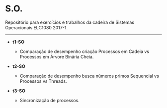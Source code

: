 # S.O.

Repositório para exercícios e trabalhos da cadeira de Sistemas Operacionais ELC1080 2017-1.

------------------------------------------------------------------------------

- <strong>t1-SO</strong>
	+ Comparação de desempenho criação Processos em Cadeia vs Processos em Árvore Binária Cheia.
    
- <strong>t2-SO</strong>
	+ Comparação de desempenho busca números primos Sequencial vs Processos vs Threads.

- <strong>t3-SO</strong>
	+ Sincronização de processos.

